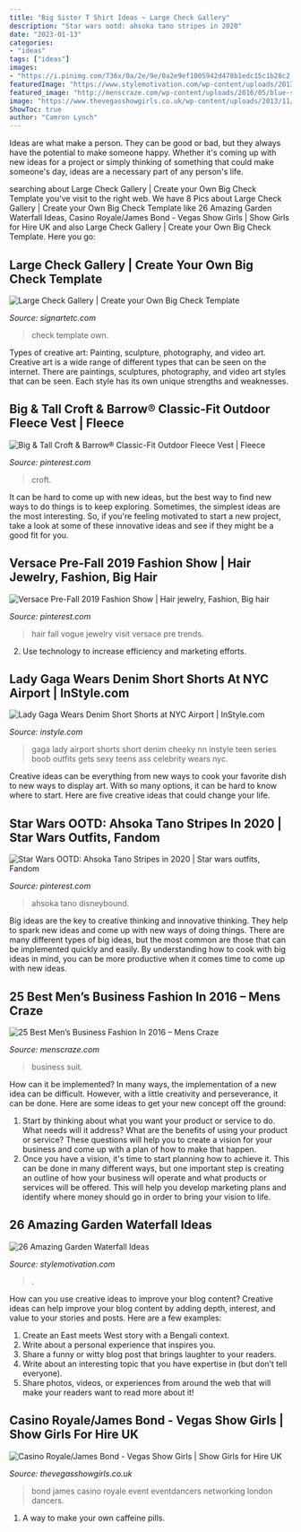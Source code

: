 ```yaml
---
title: "Big Sister T Shirt Ideas ~ Large Check Gallery"
description: "Star wars ootd: ahsoka tano stripes in 2020"
date: "2023-01-13"
categories:
- "ideas"
tags: ["ideas"]
images:
- "https://i.pinimg.com/736x/0a/2e/9e/0a2e9ef1005942d478b1edc15c1b28c2.jpg"
featuredImage: "https://www.stylemotivation.com/wp-content/uploads/2013/09/21.jpg"
featured_image: "http://menscraze.com/wp-content/uploads/2016/05/blue-suit-wid-beared-business-fashion-2016-1.jpg"
image: "https://www.thevegasshowgirls.co.uk/wp-content/uploads/2013/11/Casino-Royale-James-Bond-12-1.jpg"
ShowToc: true
author: "Camron Lynch"
---
```



Ideas are what make a person. They can be good or bad, but they always have the potential to make someone happy. Whether it's coming up with new ideas for a project or simply thinking of something that could make someone's day, ideas are a necessary part of any person's life.

	

		
searching about Large Check Gallery | Create your Own Big Check Template you've visit to the right web. We have 8 Pics about Large Check Gallery | Create your Own Big Check Template like 26 Amazing Garden Waterfall Ideas, Casino Royale/James Bond - Vegas Show Girls | Show Girls for Hire UK and also Large Check Gallery | Create your Own Big Check Template. Here you go:
		
    
## Large Check Gallery | Create Your Own Big Check Template

<img loading=lazy src="http://www.signartetc.com/v/vspfiles/photos/BigCheckGallery-18.jpg" onerror="this.onerror=null;this.src='https://tse2.mm.bing.net/th?id=OIP.ybKcuNJJKrIS2y2FZ7p_GgHaDt&amp;pid=15.1';" alt="Large Check Gallery | Create your Own Big Check Template">

_Source: signartetc.com_

>check template own. 

	

Types of creative art: Painting, sculpture, photography, and video art.
Creative art is a wide range of different types that can be seen on the internet. There are paintings, sculptures, photography, and video art styles that can be seen. Each style has its own unique strengths and weaknesses.

    
## Big &amp; Tall Croft &amp; Barrow® Classic-Fit Outdoor Fleece Vest | Fleece

<img loading=lazy src="https://i.pinimg.com/736x/2d/a0/d9/2da0d9e498e3b6718e5277453b3fc2f9.jpg" onerror="this.onerror=null;this.src='https://tse2.mm.bing.net/th?id=OIP.fKhkYElobxLdO5a0HfaG5gHaNM&amp;pid=15.1';" alt="Big &amp; Tall Croft &amp; Barrow® Classic-Fit Outdoor Fleece Vest | Fleece">

_Source: pinterest.com_

>croft. 

	

It can be hard to come up with new ideas, but the best way to find new ways to do things is to keep exploring. Sometimes, the simplest ideas are the most interesting. So, if you're feeling motivated to start a new project, take a look at some of these innovative ideas and see if they might be a good fit for you.

    
## Versace Pre-Fall 2019 Fashion Show | Hair Jewelry, Fashion, Big Hair

<img loading=lazy src="https://i.pinimg.com/736x/c2/0c/e6/c20ce6cbb724f77e326f5fefe2f94d4d.jpg" onerror="this.onerror=null;this.src='https://tse2.mm.bing.net/th?id=OIP.MvftcwDnqvj7JuX8WeqKBgAAAA&amp;pid=15.1';" alt="Versace Pre-Fall 2019 Fashion Show | Hair jewelry, Fashion, Big hair">

_Source: pinterest.com_

>hair fall vogue jewelry visit versace pre trends. 

	

2. Use technology to increase efficiency and marketing efforts.

    
## Lady Gaga Wears Denim Short Shorts At NYC Airport | InStyle.com

<img loading=lazy src="http://cdn-img.instyle.com/sites/default/files/styles/684xflex/public/images/2015/10/100715-lady-gaga-airport.jpg?itok=UNg6kJ8D" onerror="this.onerror=null;this.src='https://tse3.mm.bing.net/th?id=OIP.Ns3DRUpxVobmWdy77M68hQDREq&amp;pid=15.1';" alt="Lady Gaga Wears Denim Short Shorts at NYC Airport | InStyle.com">

_Source: instyle.com_

>gaga lady airport shorts short denim cheeky nn instyle teen series boob outfits gets sexy teens ass celebrity wears nyc. 

	

Creative ideas can be everything from new ways to cook your favorite dish to new ways to display art. With so many options, it can be hard to know where to start. Here are five creative ideas that could change your life.

    
## Star Wars OOTD: Ahsoka Tano Stripes In 2020 | Star Wars Outfits, Fandom

<img loading=lazy src="https://i.pinimg.com/736x/0a/2e/9e/0a2e9ef1005942d478b1edc15c1b28c2.jpg" onerror="this.onerror=null;this.src='https://tse1.mm.bing.net/th?id=OIP.zvJW4p8U1S8S0oPFAnx1AgHaJ3&amp;pid=15.1';" alt="Star Wars OOTD: Ahsoka Tano Stripes in 2020 | Star wars outfits, Fandom">

_Source: pinterest.com_

>ahsoka tano disneybound. 

	

Big ideas are the key to creative thinking and innovative thinking. They help to spark new ideas and come up with new ways of doing things. There are many different types of big ideas, but the most common are those that can be implemented quickly and easily. By understanding how to cook with big ideas in mind, you can be more productive when it comes time to come up with new ideas.

    
## 25 Best Men’s Business Fashion In 2016 – Mens Craze

<img loading=lazy src="http://menscraze.com/wp-content/uploads/2016/05/blue-suit-wid-beared-business-fashion-2016-1.jpg" onerror="this.onerror=null;this.src='https://tse1.mm.bing.net/th?id=OIP.WsayB3J2FEYgrmK5Q_7lxgHaLA&amp;pid=15.1';" alt="25 Best Men’s Business Fashion In 2016 – Mens Craze">

_Source: menscraze.com_

>business suit. 

	

How can it be implemented?
In many ways, the implementation of a new idea can be difficult. However, with a little creativity and perseverance, it can be done. Here are some ideas to get your new concept off the ground: 
1. Start by thinking about what you want your product or service to do. What needs will it address? What are the benefits of using your product or service? These questions will help you to create a vision for your business and come up with a plan of how to make that happen. 
2. Once you have a vision, it's time to start planning how to achieve it. This can be done in many different ways, but one important step is creating an outline of how your business will operate and what products or services will be offered. This will help you develop marketing plans and identify where money should go in order to bring your vision to life.

    
## 26 Amazing Garden Waterfall Ideas

<img loading=lazy src="https://www.stylemotivation.com/wp-content/uploads/2013/09/21.jpg" onerror="this.onerror=null;this.src='https://tse3.mm.bing.net/th?id=OIP._xNZAJccOB9peBUhFJ5sBAHaK2&amp;pid=15.1';" alt="26 Amazing Garden Waterfall Ideas">

_Source: stylemotivation.com_

>. 

	

How can you use creative ideas to improve your blog content?
Creative ideas can help improve your blog content by adding depth, interest, and value to your stories and posts. Here are a few examples:
1. Create an East meets West story with a Bengali context.
2. Write about a personal experience that inspires you.
3. Share a funny or witty blog post that brings laughter to your readers.
4. Write about an interesting topic that you have expertise in (but don’t tell everyone).  
5. Share photos, videos, or experiences from around the web that will make your readers want to read more about it!

    
## Casino Royale/James Bond - Vegas Show Girls | Show Girls For Hire UK

<img loading=lazy src="https://www.thevegasshowgirls.co.uk/wp-content/uploads/2013/11/Casino-Royale-James-Bond-12-1.jpg" onerror="this.onerror=null;this.src='https://tse3.mm.bing.net/th?id=OIP.6WV9stthyxJ_7PJkU9Tk0wHaE7&amp;pid=15.1';" alt="Casino Royale/James Bond - Vegas Show Girls | Show Girls for Hire UK">

_Source: thevegasshowgirls.co.uk_

>bond james casino royale event eventdancers networking london dancers. 

	

1. A way to make your own caffeine pills.

